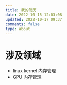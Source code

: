 ```yaml
---
title: 我的简历
date: 2022-10-15 12:03:08
updated: 2022-10-17 09:37
comments: false
type: about
---
```


# 涉及领域

- linux kernel 内存管理
- GPU 内存管理
